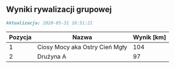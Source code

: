 ## Wyniki rywalizacji grupowej

```markdown
Aktualizacja: 2020-05-31 18:51:21
```

Pozycja | Nazwa | Wynik [km] |
------------ | -------------  | -------------
 1 |Ciosy Mocy aka Ostry Cień Mgły | 104 
 2 |Drużyna A | 97